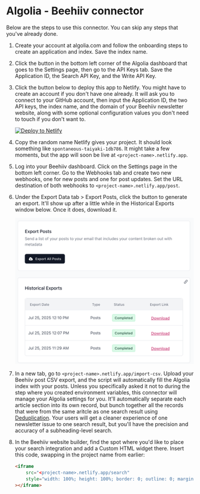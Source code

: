 # Algolia - Beehiiv connector

Below are the steps to use this connector. You can skip any steps that you've already done.

1. Create your account at algolia.com and follow the onboarding steps to create an application and index. Save the index name.

1. Click the button in the bottom left corner of the Algolia dashboard that goes to the Settings page, then go to the API Keys tab. Save the Application ID, the Search API Key, and the Write API Key.

1. Click the button below to deploy this app to Netlify. You might have to create an account if you don't have one already. It will ask you to connect to your GitHub account, then input the Application ID, the two API keys, the index name, and the domain of your Beehiiv newsletter website, along with some optional configuration values you don't need to touch if you don't want to.

    [![Deploy to Netlify](https://www.netlify.com/img/deploy/button.svg)](https://app.netlify.com/start/deploy?repository=https://github.com/jadenguitarman/algolia-beehiiv-connector)

1. Copy the random name Netlify gives your project. It should look something like `spontaneous-taiyaki-1db786`. It might take a few moments, but the app will soon be live at `<project-name>.netlify.app`.

1. Log into your Beehiiv dashboard. Click on the Settings page in the bottom left corner. Go to the Webhooks tab and create two new webhooks, one for new posts and one for post updates. Set the URL destination of both webhooks to `<project-name>.netlify.app/post`.

1. Under the Export Data tab > Export Posts, click the button to generate an export. It'll show up after a little while in the Historical Exports window below. Once it does, download it.

    ![Historical Exports](images/historical-exports.png)

1. In a new tab, go to `<project-name>.netlify.app/import-csv`. Upload your Beehiiv post CSV export, and the script will automatically fill the Algolia index with your posts. Unless you specifically asked it not to during the step where you created environment variables, this connector will manage your Algolia settings for you. It'll automatically separate each article section into its own record, but bunch together all the records that were from the same aritcle as one search result using [Deduplication](https://www.algolia.com/doc/guides/managing-results/refine-results/grouping/). Your users will get a cleaner experience of one newsletter issue to one search result, but you'll have the precision and accuracy of a subheading-level search.

1. In the Beehiiv website builder, find the spot where you'd like to place your search integration and add a Custom HTML widget there. Insert this code, swapping in the project name from earlier:

    ```html
    <iframe 
        src="<project-name>.netlify.app/search"
        style="width: 100%; height: 100%; border: 0; outline: 0; margin: 0; padding: 0; flex: 1;"
    ></iframe>
    ```